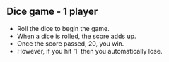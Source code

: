 ## Dice game - 1 player

- Roll the dice to begin the game.
- When a dice is rolled, the score adds up.
- Once the score passed, 20, you win.
- However, if you hit ‘1’ then you automatically lose.
